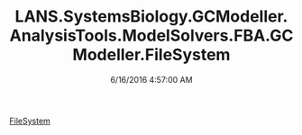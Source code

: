 ﻿---
title: LANS.SystemsBiology.GCModeller.AnalysisTools.ModelSolvers.FBA.GCModeller.FileSystem
date: 6/16/2016 4:57:00 AM
---

[FileSystem](T-LANS.SystemsBiology.GCModeller.AnalysisTools.ModelSolvers.FBA.GCModeller.FileSystem.FileSystem.html)
